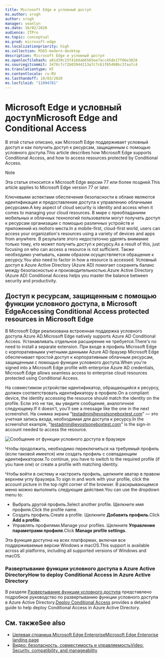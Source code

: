 ```yaml
---
title: Microsoft Edge и условный доступ
ms.author: srugh
author: srugh
manager: seanlyn
ms.date: 10/02/2020
audience: ITPro
ms.topic: conceptual
ms.prod: microsoft-edge
ms.localizationpriority: high
ms.collection: M365-modern-desktop
description: Microsoft Edge и условный доступ
ms.openlocfilehash: a81d39c15f418dab6565ee7acc45de17f66e3828
ms.sourcegitcommit: 3478cfcf2b03944213a7c7c61f05490bc37aa7c4
ms.translationtype: HT
ms.contentlocale: ru-RU
ms.lasthandoff: 10/03/2020
ms.locfileid: "11094781"
---
```

# <span data-ttu-id="c017c-103">Microsoft Edge и условный доступ</span><span class="sxs-lookup"><span data-stu-id="c017c-103">Microsoft Edge and Conditional Access</span></span>
  
<span data-ttu-id="c017c-104">В этой статье описано, как Microsoft Edge поддерживает условный доступ и как получить доступ к ресурсам, защищенным с помощью условного доступа.</span><span class="sxs-lookup"><span data-stu-id="c017c-104">This article describes how Microsoft Edge supports Conditional Access, and how to access resources protected by Conditional Access.</span></span>

> [!NOTE]
> <span data-ttu-id="c017c-105">Эта статья относится к Microsoft Edge версии 77 или более поздней.</span><span class="sxs-lookup"><span data-stu-id="c017c-105">This article applies to Microsoft Edge version 77 or later.</span></span>

<span data-ttu-id="c017c-106">Ключевыми аспектами обеспечения безопасности в облаке являются идентификация и предоставление доступа к управлению облачными ресурсами.</span><span class="sxs-lookup"><span data-stu-id="c017c-106">A key aspect of cloud security is identity and access when it comes to managing your cloud resources.</span></span> <span data-ttu-id="c017c-107">В мире с преобладанием мобильных и облачных технологий пользователи могут получать доступ к ресурсам организации с помощью различных устройств и приложений из любого места.</span><span class="sxs-lookup"><span data-stu-id="c017c-107">In a mobile-first, cloud-first world, users can access your organization's resources using a variety of devices and apps from anywhere.</span></span> <span data-ttu-id="c017c-108">В результате этого недостаточно уделять внимание только тому, кто может получить доступ к ресурсу.</span><span class="sxs-lookup"><span data-stu-id="c017c-108">As a result of this, just focusing on who can access a resource is not sufficient.</span></span> <span data-ttu-id="c017c-109">Также необходимо учитывать, каким образом осуществляется обращение к ресурсу.</span><span class="sxs-lookup"><span data-stu-id="c017c-109">You also need to factor in how a resource is accessed.</span></span> <span data-ttu-id="c017c-110">Условный доступ в Azure Active Directory (Azure AD) помогает сохранять баланс между безопасностью и производительностью.</span><span class="sxs-lookup"><span data-stu-id="c017c-110">Azure Active Directory (Azure AD) Conditional Access helps you master the balance between security and productivity.</span></span>

## <span data-ttu-id="c017c-111">Доступ к ресурсам, защищенным с помощью функции условного доступа, в Microsoft Edge</span><span class="sxs-lookup"><span data-stu-id="c017c-111">Accessing Conditional Access protected resources in Microsoft Edge</span></span>

<span data-ttu-id="c017c-112">В Microsoft Edge реализована встроенная поддержка условного доступа Azure AD.</span><span class="sxs-lookup"><span data-stu-id="c017c-112">Microsoft Edge natively supports Azure AD Conditional Access.</span></span> <span data-ttu-id="c017c-113">Устанавливать отдельное расширение не требуется.</span><span class="sxs-lookup"><span data-stu-id="c017c-113">There's no need to install a separate extension.</span></span> <span data-ttu-id="c017c-114">При входе в профиль Microsoft Edge с корпоративными учетными данными Azure AD браузер Microsoft Edge обеспечивает простой доступ к корпоративным облачным ресурсам, защищенным с помощью функции условного доступа.</span><span class="sxs-lookup"><span data-stu-id="c017c-114">When you're signed into a Microsoft Edge profile with enterprise Azure AD credentials, Microsoft Edge allows seamless access to enterprise cloud resources protected using Conditional Access.</span></span>

<span data-ttu-id="c017c-115">На совместимом устройстве идентификатор, обращающийся к ресурсу, должен соответствовать идентификатору в профиле.</span><span class="sxs-lookup"><span data-stu-id="c017c-115">On a compliant device, the identity accessing the resource should match the identity on the profile.</span></span>  <span data-ttu-id="c017c-116">Если это не так, вы увидите сообщение, аналогичное следующему.</span><span class="sxs-lookup"><span data-stu-id="c017c-116">If it doesn't, you'll see a message like the one in the next screenshot.</span></span> <span data-ttu-id="c017c-117">На снимка экрана "testadmin@evostsoneboxtest.com" — это учетная запись входа, необходимая для доступа к ресурсу.</span><span class="sxs-lookup"><span data-stu-id="c017c-117">In the screenshot example, "testadmin@evostsoneboxtest.com" is the sign-in account needed to access the resource.</span></span>

![Сообщение от функции условного доступа в браузере](./media/edge-security/microsoft-edge-security-conditional-access.png)

<span data-ttu-id="c017c-119">Чтобы продолжить, необходимо переключиться на требуемый профиль (если таковой имеется) или создать профиль с совпадающим идентификатором.</span><span class="sxs-lookup"><span data-stu-id="c017c-119">To continue, you have to switch to the required profile (if you have one) or create a profile with matching identity.</span></span>

<span data-ttu-id="c017c-120">Чтобы войти в систему и настроить профиль, щелкните аватар в правом верхнем углу браузера.</span><span class="sxs-lookup"><span data-stu-id="c017c-120">To sign in and work with your profile, click the account picture in the top right corner of the browser.</span></span> <span data-ttu-id="c017c-121">В раскрывающемся меню можно выполнить следующие действия.</span><span class="sxs-lookup"><span data-stu-id="c017c-121">You can use the dropdown menu to:</span></span>

- <span data-ttu-id="c017c-122">Выбрать другой профиль.</span><span class="sxs-lookup"><span data-stu-id="c017c-122">Select another profile.</span></span> <span data-ttu-id="c017c-123">Щелкните имя профиля.</span><span class="sxs-lookup"><span data-stu-id="c017c-123">Click the profile name.</span></span>
- <span data-ttu-id="c017c-124">Создать профиль.</span><span class="sxs-lookup"><span data-stu-id="c017c-124">Create a profile.</span></span> <span data-ttu-id="c017c-125">Щелкните **Добавить профиль**.</span><span class="sxs-lookup"><span data-stu-id="c017c-125">Click **Add a profile**.</span></span>
- <span data-ttu-id="c017c-126">Управлять профилями.</span><span class="sxs-lookup"><span data-stu-id="c017c-126">Manage your profiles.</span></span> <span data-ttu-id="c017c-127">Щелкните **Управление параметрами профиля**.</span><span class="sxs-lookup"><span data-stu-id="c017c-127">Click **Manage profile settings**.</span></span>

<span data-ttu-id="c017c-128">Эта функция доступна на всех платформах, включая все поддерживаемые версии Windows и macOS.</span><span class="sxs-lookup"><span data-stu-id="c017c-128">This support is available across all platforms, including all supported versions of Windows and macOS.</span></span>

### <span data-ttu-id="c017c-129">Развертывание функции условного доступа в Azure Active Directory</span><span class="sxs-lookup"><span data-stu-id="c017c-129">How to deploy Conditional Access in Azure Active Directory</span></span>

<span data-ttu-id="c017c-130">В разделе [Развертывание функции условного доступа](https://docs.microsoft.com/azure/active-directory/conditional-access/plan-conditional-access) представлено подробное руководство по развертыванию функции условного доступа в Azure Active Directory.</span><span class="sxs-lookup"><span data-stu-id="c017c-130">[Deploy Conditional Access](https://docs.microsoft.com/azure/active-directory/conditional-access/plan-conditional-access) provides a detailed guide to help deploy Conditional Access in Azure Active Directory.</span></span>

## <span data-ttu-id="c017c-131">См. также</span><span class="sxs-lookup"><span data-stu-id="c017c-131">See also</span></span>

- [<span data-ttu-id="c017c-132">Целевая страница Microsoft Edge Enterprise</span><span class="sxs-lookup"><span data-stu-id="c017c-132">Microsoft Edge Enterprise landing page</span></span>](https://aka.ms/EdgeEnterprise)
- [<span data-ttu-id="c017c-133">Видео: безопасность, совместимость и управляемость</span><span class="sxs-lookup"><span data-stu-id="c017c-133">Video: Security, compatibility, and manageability</span></span>](/microsoft-edge-video-security-compatibility-manageability.md)
